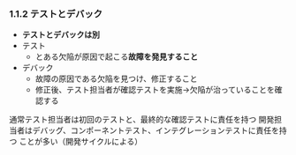 

### 1.1.2 テストとデバック
- **テストとデバックは別**
- テスト
  - とある欠陥が原因で起こる**故障を発見すること**
- デバック
  - 故障の原因である欠陥を見つけ、修正すること
  - 修正後、テスト担当者が確認テストを実施→欠陥が治っていることを確認する

通常テスト担当者は初回のテストと、最終的な確認テストに責任を持つ
開発担当者はデバッグ、コンポーネントテスト、インテグレーションテストに責任を持つ
ことが多い（開発サイクルによる）


